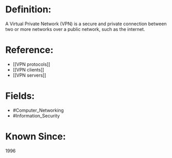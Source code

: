 

# Definition:
A Virtual Private Network (VPN) is a secure and private connection between two or more networks over a public network, such as the internet.

# Reference:
- [[VPN protocols]]
- [[VPN clients]]
- [[VPN servers]]

# Fields: 
- #Computer_Networking
- #Information_Security

# Known Since:
1996

